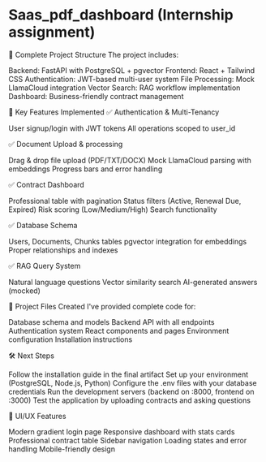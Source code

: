 ﻿# Saas_pdf_dashboard (Internship assignment) 

🎯 Complete Project Structure
The project includes:

Backend: FastAPI with PostgreSQL + pgvector
Frontend: React + Tailwind CSS
Authentication: JWT-based multi-user system
File Processing: Mock LlamaCloud integration
Vector Search: RAG workflow implementation
Dashboard: Business-friendly contract management

🚀 Key Features Implemented
✅ Authentication & Multi-Tenancy

User signup/login with JWT tokens
All operations scoped to user_id

✅ Document Upload & processing

Drag & drop file upload (PDF/TXT/DOCX)
Mock LlamaCloud parsing with embeddings
Progress bars and error handling

✅ Contract Dashboard

Professional table with pagination
Status filters (Active, Renewal Due, Expired)
Risk scoring (Low/Medium/High)
Search functionality

✅ Database Schema

Users, Documents,  Chunks tables
pgvector integration for embeddings
Proper relationships and indexes

✅ RAG Query System

Natural language questions
Vector similarity search
AI-generated answers (mocked)

📁 Project Files Created
I've provided complete code for:

Database schema and models
Backend API with all endpoints
Authentication system
React components and pages
Environment configuration
Installation instructions

🛠 Next Steps

Follow the installation guide in the final artifact
Set up your environment (PostgreSQL, Node.js, Python)
Configure the .env files with your database credentials
Run the development servers (backend on :8000, frontend on :3000)
Test the application by uploading contracts and asking questions

🎨 UI/UX Features

Modern gradient login page
Responsive dashboard with stats cards
Professional contract table
Sidebar navigation
Loading states and error handling
Mobile-friendly design




